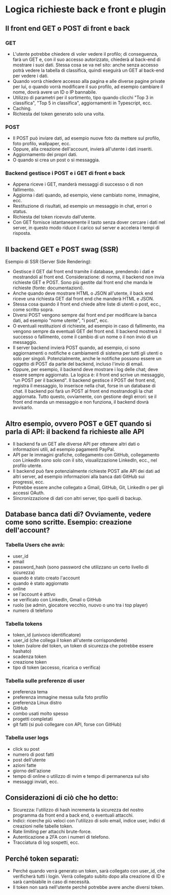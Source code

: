 # Logica richieste back e front e plugin

## Il front end GET o POST di front e back
### GET
- L'utente potrebbe chiedere di voler vedere il profilo; di conseguenza, farà un GET e, con il suo accesso autorizzato, chiederà al back-end di mostrare i suoi dati. Stessa cosa se va nel sito: anche senza accesso potrà vedere la tabella di classifica, quindi eseguirà un GET al back-end per vedere i dati.
- Quando vorrà chiedere accesso alla pagina e alle diverse pagine private per lui, o quando vorrà modificare il suo profilo, ad esempio cambiare il nome, dovrà avere un ID o IP bannabile.
- Utilizzo di parametri per il sortimento, tipo quando clicchi "Top 3 in classifica", "Top 5 in classifica", aggiornamenti in Typescript, ecc.
- Caching.
- Richiesta del token generato solo una volta.

### POST
- Il POST può inviare dati, ad esempio nuove foto da mettere sul profilo, foto profilo, wallpaper, ecc.
- Oppure, alla creazione dell'account, invierà all'utente i dati inseriti.
- Aggiornamento dei propri dati.
- O quando si crea un post o si messaggia.

### Backend gestisce i POST e i GET di front e back
- Appena riceve i GET, manderà messaggi di successo o di non fallimento.
- Aggiorna i dati quando, ad esempio, viene cambiato nome, immagine, ecc.
- Restituzione di risultati, ad esempio un messaggio in chat, errori o status.
- Richiesta del token ricevuto dall'utente.
- Con GET fornisce istantaneamente il tasto senza dover cercare i dati nel server, in questo modo riduce il carico sul server e accelera i tempi di risposta.

## Il backend GET e POST swag (SSR)
Esempio di SSR (Server Side Rendering):
- Gestisce il GET dal front end tramite il database, prendendo i dati e mostrandoli al front end.
Considerazione: di norma, il backend non invia richieste GET e POST. Sono più gestite dal front end che manda le richieste (fonte: documentazioni).
- Anche quando deve mostrare HTML o JSON all'utente, il back end riceve una richiesta GET dal front end che manderà HTML e JSON.
- Stessa cosa quando il front end chiede altre liste di utenti o post, ecc., come scritto sopra.
- Diversi POST vengono sempre dal front end per modificare la banca dati, ad esempio "nome utente", "i post", ecc.
- O eventuali restituzioni di richieste, ad esempio in caso di fallimento, ma vengono sempre da eventuali GET del front end. Il backend mostrerà il successo o fallimento, come il cambio di un nome o il non invio di un messaggio.
- Il server backend invierà POST quando, ad esempio, ci sono aggiornamenti o notifiche e cambiamenti di sistema per tutti gli utenti o solo per singoli. Potenzialmente, anche le notifiche possono essere un oggetto di POST da parte del backend, incluso l'invio di email.
- Oppure, per esempio, il backend deve mostrare i log delle chat; deve essere sempre aggiornato. La logica è: il front end scrive un messaggio, "un POST per il backend". Il backend gestisce il POST del front end, registra il messaggio, lo inserisce nella chat, forse in un database di chat. Il backend poi farà un POST al front end mostrandogli la chat aggiornata. Tutto questo, ovviamente, con gestione degli errori: se il front end manda un messaggio e non funziona, il backend dovrà avvisarlo.

## Altro esempio, ovvero POST e GET quando si parla di API: il backend fa richieste alle API
- Il backend fa un GET alle diverse API per ottenere altri dati o informazioni utili, ad esempio pagamenti PayPal.
- API per le immagini grafiche, collegamento con GitHub, collegamento con LinkedIn sono solo con il sito, visualizzazione LinkedIn, ecc., nel profilo utente.
- Il backend può fare potenzialmente richieste POST alle API dei dati ad altri server, ad esempio informazioni alla banca dati GitHub sui progressi, ecc.
- Potrebbe essere anche collegato a Gmail, GitHub, Git, LinkedIn o per gli accessi OAuth.
- Sincronizzazione di dati con altri server, tipo quelli di backup.

## Database banca dati di? Ovviamente, vedere come sono scritte. Esempio: creazione dell'account?
### Tabella Users che avrà:
- user_id
- email
- password_hash (sono password che utilizzano un certo livello di sicurezza)
- quando è stato creato l'account
- quando è stato aggiornato
- online
- se l'account è attivo
- se verificato con LinkedIn, Gmail o GitHub
- ruolo (se admin, giocatore vecchio, nuovo o uno tra i top player)
- numero di telefono

### Tabella tokens
- token_id (univoco identificatore)
- user_id (che collega il token all'utente corrispondente)
- token (valore del token, un token di sicurezza che potrebbe essere hashato)
- scadenza token
- creazione token
- tipo di token (accesso, ricarica o verifica)

### Tabella sulle preferenze di user
- preferenza tema
- preferenza immagine messa sulla foto profilo
- preferenza Linux distro
- GitHub
- combo usati molto spesso
- progetti completati
- git fatti (si può collegare con API, forse con GitHub)

### Tabella user logs
- click su post
- numero di post fatti
- post dell'utente
- azioni fatte
- giorno dell'azione
- tempo di online o utilizzo di nvim e tempo di permanenza sul sito
- messaggi inviati, ecc.

## Considerazioni di ciò che ho detto:
- Sicurezza: l'utilizzo di hash incrementa la sicurezza del nostro programma da front end a back end, o eventuali attacchi.
- Indici: ricerche più veloci con l'utilizzo di solo email, indice user, indici di creazioni nelle tabelle token.
- Rate limiting per attacchi brute-force.
- Autenticazione a 2FA con i numeri di telefono.
- Tracciatura di log sospetti, ecc.

## Perché token separati:
- Perché quando verrà generato un token, sarà collegato con user_id, che verificherà tutti i login. Verrà collegato subito dopo alla creazione di ID e sarà cambiabile in caso di necessità.
- Il token non sarà nell'utente perché potrebbe avere anche diversi token.

